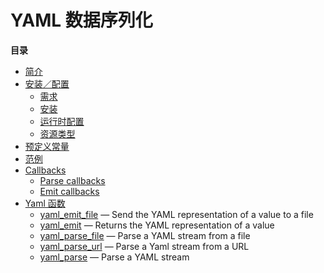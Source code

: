 YAML 数据序列化
===============

**目录**

-   [简介](/intro/yaml.html)
-   [安装／配置](/yaml/setup.html)
    -   [需求](/yaml/setup.html#需求)
    -   [安装](/yaml/setup.html#安装)
    -   [运行时配置](/yaml/setup.html#运行时配置)
    -   [资源类型](/yaml/setup.html#资源类型)
-   [预定义常量](/yaml/constants.html)
-   [范例](/yaml/examples.html)
-   [Callbacks](/yaml/callbacks.html)
    -   [Parse callbacks](/yaml/callbacks.html#Parse%20callbacks)
    -   [Emit callbacks](/yaml/callbacks.html#Emit%20callbacks)
-   [Yaml 函数](/ref/yaml.html)
    -   [yaml\_emit\_file](/ref/yaml.html#yaml_emit_file) — Send the
        YAML representation of a value to a file
    -   [yaml\_emit](/ref/yaml.html#yaml_emit) — Returns the YAML
        representation of a value
    -   [yaml\_parse\_file](/ref/yaml.html#yaml_parse_file) — Parse a
        YAML stream from a file
    -   [yaml\_parse\_url](/ref/yaml.html#yaml_parse_url) — Parse a Yaml
        stream from a URL
    -   [yaml\_parse](/ref/yaml.html#yaml_parse) — Parse a YAML stream
